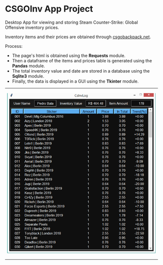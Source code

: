 # CSGOInv App Project
  Desktop App for viewing and storing Steam Counter-Strike: Global Offensive inventory prices.
  
  Inventory items and their prices are obtained through <a href="https://csgobackpack.net/">csgobackpack.net</a>.
  
  Process:
  
  * The page's html is obtained using the <strong>Requests</strong> module.
  * Then a dataframe of the items and prices table is generated using the <strong>Pandas</strong> module.
  * The total inventory value and date are stored in a database using the <strong>Sqlite3</strong> module.
  * Finally, the data is displayed in a GUI using the <strong>Tkinter</strong> module.
            
     

  <table><tr><td>
    <p align="left">
      <img src="img/csgoinv.png">
    </p>
  </td></tr></table>
